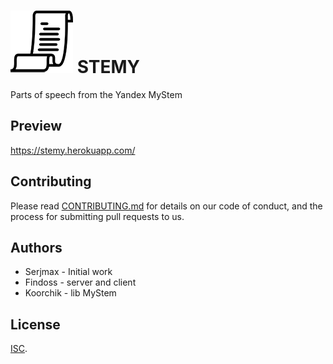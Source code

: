 # ![LOGO](client/imgs/logo_100x100.png) STEMY 
Parts of speech from the Yandex MyStem

## Preview
https://stemy.herokuapp.com/

## Contributing
Please read [CONTRIBUTING.md](https://github.com/TODO_NAME/TODO_REPO/CONTRIBUTING.md) for details on our code of conduct, and the process for submitting pull requests to us.

## Authors
 * Serjmax - Initial work
 * Findoss - server and client
 * Koorchik - lib MyStem

## License
[ISC](https://github.com/TODO_NAME/TODO_REPO/LICENSE.md).
